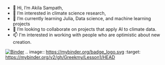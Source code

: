 - 👋 Hi, I’m Akila Sampath,
- 👀 I’m interested in climate science research,
- 🌱 I’m currently learning Julia, Data science, and machine learning projects
- 💞️ I’m looking to collaborate on projects that apply AI to climate data.   
- 📫 I'm interested in working with people who are optimistic about new creation.

<!---
Greekmy/Greekmy is a ✨ special ✨ repository because its `README.md` (this file) appears on your GitHub profile.
You can click the Preview link to take a look at your changes.
Greekmy repository contains practice codes for Python (.py) and Julia (.jl)
--->

[![Binder](https://mybinder.org/badge_logo.svg)](https://mybinder.org/v2/gh/Greekmy/Lesson1/HEAD)
.. image:: https://mybinder.org/badge_logo.svg
 :target: https://mybinder.org/v2/gh/Greekmy/Lesson1/HEAD
